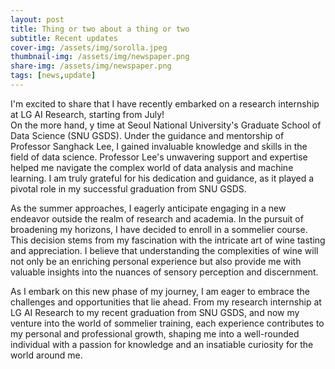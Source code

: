 ```yaml
---
layout: post
title: Thing or two about a thing or two
subtitle: Recent updates 
cover-img: /assets/img/sorolla.jpeg
thumbnail-img: /assets/img/newspaper.png
share-img: /assets/img/newspaper.png
tags: [news,update]
---
```


I'm excited to share that I have recently embarked on a research internship at LG AI Research, starting from July!  
On the more  hand, y time at Seoul National University's Graduate School of Data Science (SNU GSDS). Under the guidance and mentorship of Professor Sanghack Lee, I gained invaluable knowledge and skills in the field of data science. Professor Lee's unwavering support and expertise helped me navigate the complex world of data analysis and machine learning. I am truly grateful for his dedication and guidance, as it played a pivotal role in my successful graduation from SNU GSDS.

As the summer approaches, I eagerly anticipate engaging in a new endeavor outside the realm of research and academia. In the pursuit of broadening my horizons, I have decided to enroll in a sommelier course. This decision stems from my fascination with the intricate art of wine tasting and appreciation. I believe that understanding the complexities of wine will not only be an enriching personal experience but also provide me with valuable insights into the nuances of sensory perception and discernment.

As I embark on this new phase of my journey, I am eager to embrace the challenges and opportunities that lie ahead. From my research internship at LG AI Research to my recent graduation from SNU GSDS, and now my venture into the world of sommelier training, each experience contributes to my personal and professional growth, shaping me into a well-rounded individual with a passion for knowledge and an insatiable curiosity for the world around me.